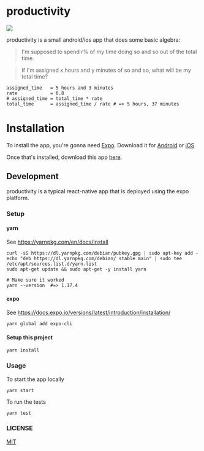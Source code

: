 # productivity

![](https://github.com/jethrodaniel/productivity/workflows/build/badge.svg)

productivity is a small android/ios app that does some basic algebra:

> I'm supposed to spend r% of my time doing so and so out of the total time.

> If I'm assigned x hours and y minutes of so and so, what will be my total time?

```
assigned_time   = 5 hours and 3 minutes
rate            = 0.8
# assigned_time = total_time * rate
total_time      = assigned_time / rate # => 5 hours, 37 minutes
```

# Installation

To install the app, you're gonna need [Expo](https://expo.io/). Download it for [Android](http://bit.ly/2bZq5ew) or [iOS](http://apple.co/2c6HMtp).

Once that's installed, download this app [here](https://expo.io/@jethrodaniel/productivity).

## Development

productivity is a typical react-native app that is deployed using the expo platform.

### Setup

#### yarn

See https://yarnpkg.com/en/docs/install

```
curl -sS https://dl.yarnpkg.com/debian/pubkey.gpg | sudo apt-key add -
echo "deb https://dl.yarnpkg.com/debian/ stable main" | sudo tee /etc/apt/sources.list.d/yarn.list
sudo apt-get update && sudo apt-get -y install yarn

# Make sure it worked
yarn --version  #=> 1.17.4
```

#### expo

See https://docs.expo.io/versions/latest/introduction/installation/

```
yarn global add expo-cli
```

#### Setup this project

```
yarn install
```

### Usage

To start the app locally

```
yarn start
```

To run the tests

```
yarn test
```

### LICENSE

[MIT](LICENSE.txt)

